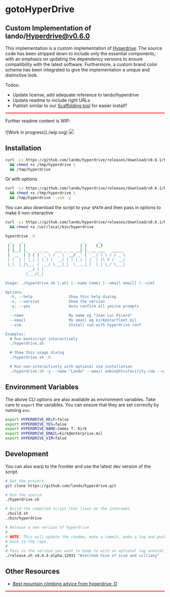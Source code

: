 gotoHyperDrive
==========

Custom Implementation of lando/Hyperdrive@v0.6.0
------------

This implementation is a custom implementation of [Hyperdrive](https://github.com/lando/hyperdrive).
The source code has been stripped down to include only the essential components, with an emphasis on updating the dependency versions to ensure compatibility with the latest software. Furthermore, a custom brand color scheme has been integrated to give the implementation a unique and distinctive look.

Todos:
* Update license, add adequate reference to lando/hyperdrive
* Update readme to include right URLs
* Publish similar to our [Scaffolding tool](https://www.npmjs.com/package/@gotoandplay/create-project) for easier install?

<hr style="border-top: 2px solid red; background: transparent;">
Further readme content is WIP:<br><br>
![Work in progress](./wip.svg)
<img src="./wip.svg">

Installation
------------
```bash
curl -Ls https://github.com/lando/hyperdrive/releases/download/v0.6.1/hyperdrive > /tmp/hyperdrive \
  && chmod +x /tmp/hyperdrive \
  && /tmp/hyperdrive
```

Or with options

```bash
curl -Ls https://github.com/lando/hyperdrive/releases/download/v0.6.1/hyperdrive > /tmp/hyperdrive \
  && chmod +x /tmp/hyperdrive \
  && /tmp/hyperdrive --vim -y
```

You can also download the script to your `$PATH` and then pass in options to make it non-interactive

```bash
curl -Ls https://github.com/lando/hyperdrive/releases/download/v0.6.1/hyperdrive > /usr/local/bin/hyperdrive \
  && chmod +x /usr/local/bin/hyperdrive
```
```bash
hyperdrive -h
  _    _                          _      _
 | |  | |                        | |    (_)
 | |__| |_   _ _ __   ___ _ __ __| |_ __ ___   _____
 |  __  | | | | '_ \ / _ \ '__/ _` | '__| \ \ / / _ \
 | |  | | |_| | |_) |  __/ | | (_| | |  | |\ V /  __/
 |_|  |_|\__, | .__/ \___|_|  \__,_|_|  |_| \_/ \___|
          __/ | |
         |___/|_|

Usage: ./hyperdrive.sh [-yh] [--name name] [--email email] [--vim]

Options:
  -h, --help                Show this help dialog
  -v, --version             Show the version
  -y, --yes                 Auto confirm all yes/no prompts

  --name                    My name eg "Jean Luc Picard"
  --email                   My email eg kirk@starfleet.mil
  --vim                     Install vim with hyperdrive conf

Examples:
  # Run bootscript interactively
  ./hyperdrive.sh

  # Show this usage dialog
  ./hyperdrive.sh -h

  # Run non-interactively with optional vim installation
  ./hyperdrive.sh -y --name "Lando" --email admin@thisfacility.com --vim

```

Environment Variables
---------------------

The above CLI options are also available as environment variables. Take care to `export` the variables. You can ensure that they are set correctly by running `env`.

```bash
export HYPERDRIVE_HELP=false
export HYPERDRIVE_YES=false
export HYPERDRIVE_NAME=James T. Kirk
export HYPERDRIVE_EMAIL=kirk@enterprise.mil
export HYPERDRIVE_VIM=false
```

Development
-----------

You can also warp to the frontier and use the latest dev version of the script.

```bash
# Get the project
git clone https://github.com/lando/hyperdrive.git

# Run the source
./hyperdrive.sh

# Build the compiled script that lives on the interwebs
./build.sh
./bin/hyperdrive

# Release a new version of hyperdrive
#
# NOTE: This will update the readme, make a commit, make a tag and push
# back to the repo
#
# Pass in the version you want to bump to with an optional tag annotation
./release.sh v4.4.4-alpha.12931 "Wretched hive of scum and villiany"
```

Other Resources
---------------

* [Best mountain climbing advice from hyperdrive :D](https://www.youtube.com/watch?v=tkBVDh7my9Q)
<hr style="border-top: 2px solid red; background: transparent;">